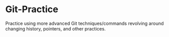 # Git-Practice
Practice using more advanced Git techniques/commands revolving around changing history, pointers, and other practices.
